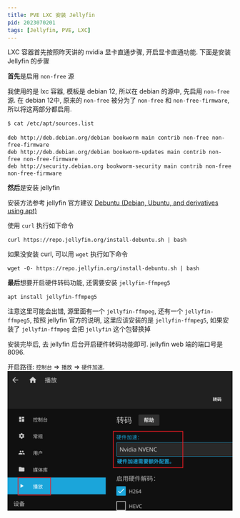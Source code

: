 ```yaml
---
title: PVE LXC 安装 Jellyfin
pid: 2023070201
tags: [Jellyfin, PVE, LXC]
---
```


LXC 容器首先按照昨天讲的 nvidia 显卡直通步骤, 开启显卡直通功能. 下面是安装 Jellyfin 的步骤

**首先**是启用 `non-free` 源

我使用的是 lxc 容器, 模板是 debian 12, 所以在 debian 的源中, 先启用 `non-free` 源.
在 debian 12中, 原来的 `non-free` 被分为了 `non-free` 和 `non-free-firmware`, 所以将这两部分都启用.

```
$ cat /etc/apt/sources.list

deb http://deb.debian.org/debian bookworm main contrib non-free non-free-firmware
deb http://deb.debian.org/debian bookworm-updates main contrib non-free non-free-firmware
deb http://security.debian.org bookworm-security main contrib non-free non-free-firmware
```

**然后**是安装 jellyfin

安装方法参考 jellyfin 官方建议 [Debuntu (Debian, Ubuntu, and derivatives using apt)](https://jellyfin.org/docs/general/installation/linux#debuntu-debian-ubuntu-and-derivatives-using-apt)

使用 `curl` 执行如下命令

```
curl https://repo.jellyfin.org/install-debuntu.sh | bash
```

如果没安装 curl, 可以用 `wget` 执行如下命令

```
wget -O- https://repo.jellyfin.org/install-debuntu.sh | bash
```

**最后**想要开启硬件转码功能, 还需要安装 `jellyfin-ffmpeg5`

```
apt install jellyfin-ffmpeg5
```

注意这里可能会出错, 源里面有一个 `jellyfin-ffmpeg`, 还有一个 `jellyfin-ffmpeg5`, 按照 jellyfin 官方的说明, 这里应该安装的是 `jellyfin-ffmpeg5`, 如果安装了 `jellyfin-ffmpeg` 会把 `jellyfin` 这个包替换掉

安装完毕后, 去 jellyfin 后台开启硬件转码功能即可. jellyfin web 端的端口号是 8096.

开启路径: `控制台` => `播放` => `硬件加速`.
![](/uploads/2023/07/070201.png)
